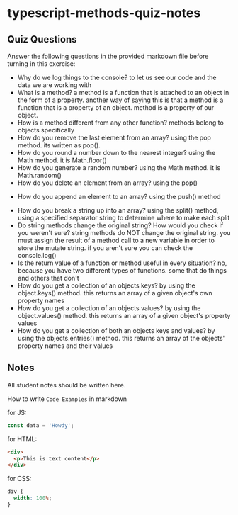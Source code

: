 # typescript-methods-quiz-notes

## Quiz Questions

Answer the following questions in the provided markdown file before turning in this exercise:

- Why do we log things to the console?
  to let us see our code and the data we are working with
- What is a method?
  a method is a function that is attached to an object in the form of a property. another way of saying this is that a method is a function that is a property of an object. method is a property of our object.
- How is a method different from any other function?
  methods belong to objects specifically
- How do you remove the last element from an array?
  using the pop method. its written as pop().
- How do you round a number down to the nearest integer?
  using the Math method. it is Math.floor()
- How do you generate a random number?
  using the Math method. it is Math.random()
- How do you delete an element from an array?
using the pop()
<!-- shift() or splice() method -->
- How do you append an element to an array?
using the push() method
 <!-- unshift() or splice() method -->
- How do you break a string up into an array?
  using the split() method, using a specified separator string to determine where to make each split
- Do string methods change the original string? How would you check if you weren't sure?
  string methods do NOT change the original string. you must assign the result of a method call to a new variable in order to store the mutate string. if you aren't sure you can check the console.log()
- Is the return value of a function or method useful in every situation?
  no, because you have two different types of functions. some that do things and others that don't
- How do you get a collection of an objects keys?
  by using the object.keys() method. this returns an array of a given object's own property names
- How do you get a collection of an objects values?
  by using the object.values() method. this returns an array of a given object's property values
- How do you get a collection of both an objects keys and values?
  by using the objects.entries() method. this returns an array of the objects' property names and their values

## Notes

All student notes should be written here.

How to write `Code Examples` in markdown

for JS:

```javascript
const data = 'Howdy';
```

for HTML:

```html
<div>
  <p>This is text content</p>
</div>
```

for CSS:

```css
div {
  width: 100%;
}
```
